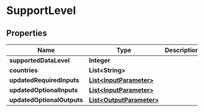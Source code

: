 
# SupportLevel

## Properties
Name | Type | Description | Notes
------------ | ------------- | ------------- | -------------
**supportedDataLevel** | **Integer** |  |  [optional]
**countries** | **List&lt;String&gt;** |  |  [optional]
**updatedRequiredInputs** | [**List&lt;InputParameter&gt;**](InputParameter.md) |  |  [optional]
**updatedOptionalInputs** | [**List&lt;InputParameter&gt;**](InputParameter.md) |  |  [optional]
**updatedOptionalOutputs** | [**List&lt;OutputParameter&gt;**](OutputParameter.md) |  |  [optional]



